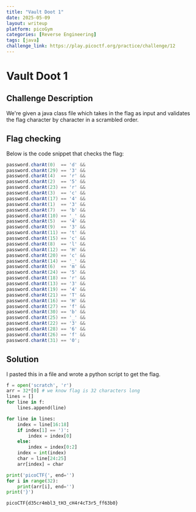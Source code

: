 ```yaml
---
title: "Vault Doot 1"
date: 2025-05-09
layout: writeup
platform: picoGym
categories: [Reverse Engineering]
tags: [java]
challenge_link: https://play.picoctf.org/practice/challenge/12
---
```


# Vault Doot 1

## Challenge Description

We're given a java class file which takes in the flag as input and validates the flag character by character in a scrambled order.

## Flag checking

Below is the code snippet that checks the flag:

```java
password.charAt(0)  == 'd' &&
password.charAt(29) == '3' &&
password.charAt(4)  == 'r' &&
password.charAt(2)  == '5' &&
password.charAt(23) == 'r' &&
password.charAt(3)  == 'c' &&
password.charAt(17) == '4' &&
password.charAt(1)  == '3' &&
password.charAt(7)  == 'b' &&
password.charAt(10) == '_' &&
password.charAt(5)  == '4' &&
password.charAt(9)  == '3' &&
password.charAt(11) == 't' &&
password.charAt(15) == 'c' &&
password.charAt(8)  == 'l' &&
password.charAt(12) == 'H' &&
password.charAt(20) == 'c' &&
password.charAt(14) == '_' &&
password.charAt(6)  == 'm' &&
password.charAt(24) == '5' &&
password.charAt(18) == 'r' &&
password.charAt(13) == '3' &&
password.charAt(19) == '4' &&
password.charAt(21) == 'T' &&
password.charAt(16) == 'H' &&
password.charAt(27) == 'f' &&
password.charAt(30) == 'b' &&
password.charAt(25) == '_' &&
password.charAt(22) == '3' &&
password.charAt(28) == '6' &&
password.charAt(26) == 'f' &&
password.charAt(31) == '0';
```

## Solution

I pasted this in a file and wrote a python script to get the flag.

```python
f = open('scratch', 'r')
arr = 32*[0] # we know flag is 32 characters long
lines = []
for line in f:
    lines.append(line)

for line in lines:
    index = line[16:18]
    if index[1] == ')':
        index = index[0]
    else:
        index = index[0:2]
    index = int(index)
    char = line[24:25]
    arr[index] = char

print('picoCTF{', end='')
for i in range(32):
    print(arr[i], end='')
print('}')
```

`picoCTF{d35cr4mbl3_tH3_cH4r4cT3r5_ff63b0}`
